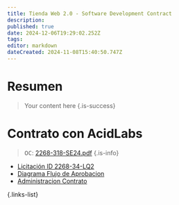 ```yaml
---
title: Tienda Web 2.0 - Software Development Contract
description: 
published: true
date: 2024-12-06T19:29:02.252Z
tags: 
editor: markdown
dateCreated: 2024-11-08T15:40:50.747Z
---
```


# Resumen
> Your content here
{.is-success}


# Contrato con AcidLabs

> <kbd>OC</kbd>: [2268-318-SE24.pdf](/adjuntos/2268-318-se24.pdf)
{.is-info}


- [Licitación ID 2268-34-LQ2](https://www.mercadopublico.cl/Procurement/Modules/RFB/DetailsAcquisition.aspx?idlicitacion=2268-34-LQ24)
- [Diagrama Flujo de Aprobacion](Diagram_de_Trabajo)
- [Administracion Contrato](Administracion_Contrato)

{.links-list}
